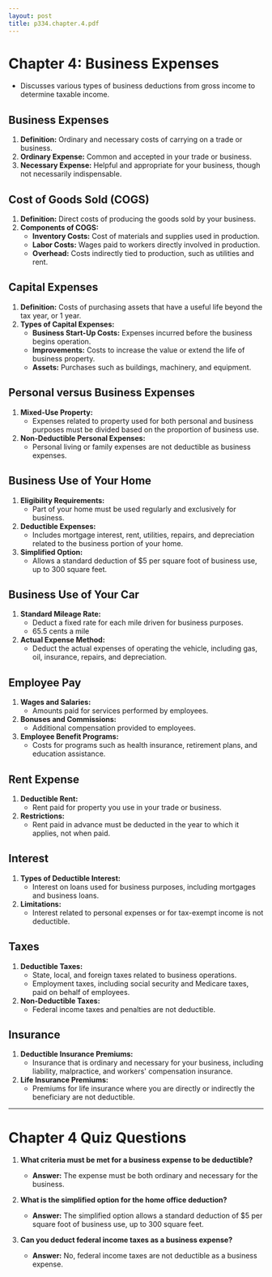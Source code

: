 ```yaml
---
layout: post
title: p334.chapter.4.pdf
--- 
```


# Chapter 4: Business Expenses

- Discusses various types of business deductions from gross income to determine taxable income.

## Business Expenses

1. **Definition:** Ordinary and necessary costs of carrying on a trade or business.
2. **Ordinary Expense:** Common and accepted in your trade or business.
3. **Necessary Expense:** Helpful and appropriate for your business, though not necessarily indispensable.

## Cost of Goods Sold (COGS)

1. **Definition:** Direct costs of producing the goods sold by your business.
2. **Components of COGS:**
   - **Inventory Costs:** Cost of materials and supplies used in production.
   - **Labor Costs:** Wages paid to workers directly involved in production.
   - **Overhead:** Costs indirectly tied to production, such as utilities and rent.

## Capital Expenses

1. **Definition:** Costs of purchasing assets that have a useful life beyond the tax year, or 1 year.
2. **Types of Capital Expenses:**
   - **Business Start-Up Costs:** Expenses incurred before the business begins operation.
   - **Improvements:** Costs to increase the value or extend the life of business property.
   - **Assets:** Purchases such as buildings, machinery, and equipment.

## Personal versus Business Expenses

1. **Mixed-Use Property:**
   - Expenses related to property used for both personal and business purposes must be divided based on the proportion of business use.
2. **Non-Deductible Personal Expenses:**
   - Personal living or family expenses are not deductible as business expenses.

## Business Use of Your Home

1. **Eligibility Requirements:**
   - Part of your home must be used regularly and exclusively for business.
2. **Deductible Expenses:**
   - Includes mortgage interest, rent, utilities, repairs, and depreciation related to the business portion of your home.
3. **Simplified Option:**
   - Allows a standard deduction of $5 per square foot of business use, up to 300 square feet.

## Business Use of Your Car

1. **Standard Mileage Rate:**
   - Deduct a fixed rate for each mile driven for business purposes.
   - 65.5 cents a mile
2. **Actual Expense Method:**
   - Deduct the actual expenses of operating the vehicle, including gas, oil, insurance, repairs, and depreciation.

## Employee Pay

1. **Wages and Salaries:**
   - Amounts paid for services performed by employees.
2. **Bonuses and Commissions:**
   - Additional compensation provided to employees.
3. **Employee Benefit Programs:**
   - Costs for programs such as health insurance, retirement plans, and education assistance.

## Rent Expense

1. **Deductible Rent:**
   - Rent paid for property you use in your trade or business.
2. **Restrictions:**
   - Rent paid in advance must be deducted in the year to which it applies, not when paid.

## Interest

1. **Types of Deductible Interest:**
   - Interest on loans used for business purposes, including mortgages and business loans.
2. **Limitations:**
   - Interest related to personal expenses or for tax-exempt income is not deductible.

## Taxes

1. **Deductible Taxes:**
   - State, local, and foreign taxes related to business operations.
   - Employment taxes, including social security and Medicare taxes, paid on behalf of employees.
2. **Non-Deductible Taxes:**
   - Federal income taxes and penalties are not deductible.

## Insurance

1. **Deductible Insurance Premiums:**
   - Insurance that is ordinary and necessary for your business, including liability, malpractice, and workers' compensation insurance.
2. **Life Insurance Premiums:**
   - Premiums for life insurance where you are directly or indirectly the beneficiary are not deductible.

---

# Chapter 4 Quiz Questions

1. **What criteria must be met for a business expense to be deductible?**
   - **Answer:** The expense must be both ordinary and necessary for the business.

2. **What is the simplified option for the home office deduction?**
   - **Answer:** The simplified option allows a standard deduction of $5 per square foot of business use, up to 300 square feet.

3. **Can you deduct federal income taxes as a business expense?**
   - **Answer:** No, federal income taxes are not deductible as a business expense.
